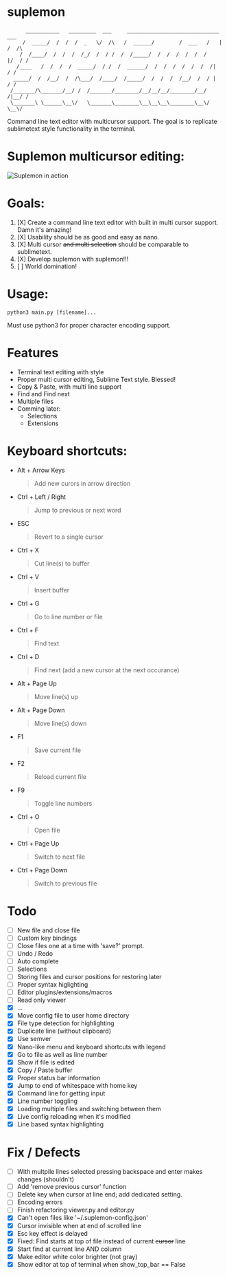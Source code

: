 suplemon
========
          ___________   _________  ___     ______________________________   ___ 
         /  _____/  /  /  /  _   \/  /\   /  ______/        /  ___   /   | /  /\
        /  /____/  /  /  /  /_/  /  / /  /  /_____/  /  /  /  /  /  /    |/  / /
       /____   /  /  /  /  _____/  / /  /  ______/  /  /  /  /  /  /  /|    / /
      _____/  /  /__/  /  /\___/  /____/  /_____/  /  /  /  /__/  /  / |   / /
     /_______/\_______/__/ /  /_______/________/__/__/__/________/__/ /|__/ /
     \_______\ \______\__\/   \_______\________\__\__\__\________\__\/ \__\/

Command line text editor with multicursor support. The goal is to replicate sublimetext style functionality in the terminal.

# Suplemon multicursor editing:
![Suplemon in action](http://bittemple.org/misc/suplemon/suplemon-demo.gif)

# Goals:
 1. [X] Create a command line text editor with built in multi cursor support. Damn it's amazing!
 2. [X] Usability should be as good and easy as nano.
 3. [X] Multi cursor ~~and multi selection~~ should be comparable to sublimetext.
 4. [X] Develop suplemon with suplemon!!!
 5. [ ] World domination!

# Usage:

    python3 main.py [filename]...

Must use python3 for proper character encoding support.

# Features
 * Terminal text editing with style
 * Proper multi cursor editing, Sublime Text style. Blessed!
 * Copy & Paste, with multi line support
 * Find and Find next
 * Multiple files
 * Comming later:
     * Selections
     * Extensions

# Keyboard shortcuts:

 * Alt + Arrow Keys
   > Add new curors in arrow direction

 * Ctrl + Left / Right
   > Jump to previous or next word

 * ESC
   > Revert to a single cursor

 * Ctrl + X
   > Cut line(s) to buffer

 * Ctrl + V
   > Insert buffer

 * Ctrl + G
   > Go to line number or file

 * Ctrl + F
   > Find text

 * Ctrl + D
   > Find next (add a new cursor at the next occurance)

 * Alt + Page Up
   > Move line(s) up

 * Alt + Page Down
   > Move line(s) down

 * F1
   > Save current file

 * F2
   > Reload current file

 * F9
   > Toggle line numbers

 * Ctrl + O
   > Open file

 * Ctrl + Page Up
   > Switch to next file

 * Ctrl + Page Down
   > Switch to previous file


# Todo
 * [ ] New file and close file
 * [ ] Custom key bindings
 * [ ] Close files one at a time with 'save?' prompt.
 * [ ] Undo / Redo
 * [ ] Auto complete
 * [ ] Selections
 * [ ] Storing files and cursor positions for restoring later
 * [ ] Proper syntax higlighting
 * [ ] Editor plugins/extensions/macros
 * [ ] Read only viewer
 * [X] ...
 * [X] Move config file to user home directory
 * [X] File type detection for highlighting
 * [X] Duplicate line (without clipboard)
 * [X] Use semver 
 * [X] Nano-like menu and keyboard shortcuts with legend
 * [X] Go to file as well as line number 
 * [X] Show if file is edited
 * [X] Copy / Paste buffer
 * [X] Proper status bar information
 * [X] Jump to end of whitespace with home key 
 * [X] Command line for getting input
 * [X] Line number toggling
 * [X] Loading multiple files and switching between them
 * [X] Live config reloading when it's modified
 * [X] Line based syntax highlighting

# Fix / Defects
 * [ ] With multpile lines selected pressing backspace and enter makes changes (shouldn't)
 * [ ] Add 'remove previous cursor' function
 * [ ] Delete key when cursor at line end; add dedicated setting.
 * [ ] Encoding errors
 * [ ] Finish refactoring viewer.py and editor.py
 * [X] Can't open files like '~/.suplemon-config.json'
 * [X] Cursor invisible when at end of scrolled line
 * [X] Esc key effect is delayed
 * [X] Fixed: Find starts at top of file instead of current ~~cursor~~ line
 * [X] Start find at current line AND column
 * [X] Make editor white color brighter (not gray)
 * [X] Show editor at top of terminal when show_top_bar == False 
